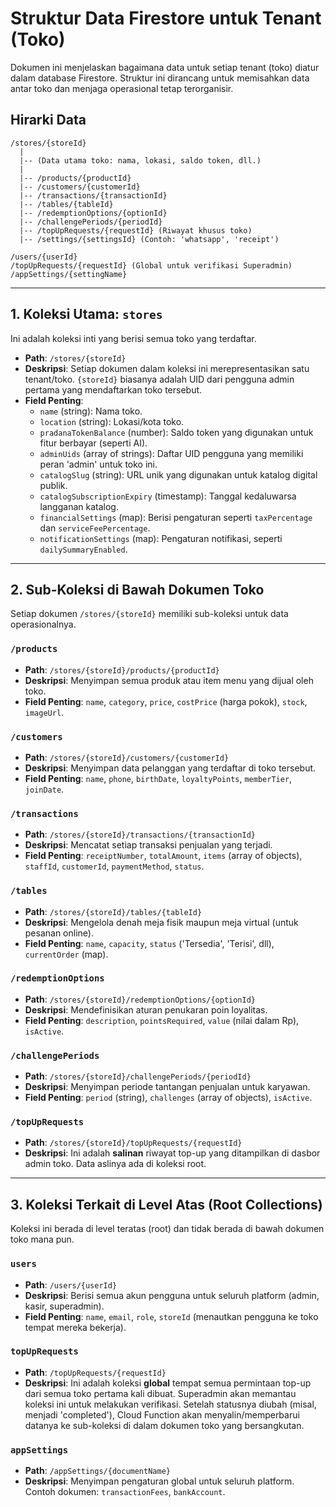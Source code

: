 # Struktur Data Firestore untuk Tenant (Toko)

Dokumen ini menjelaskan bagaimana data untuk setiap tenant (toko) diatur dalam database Firestore. Struktur ini dirancang untuk memisahkan data antar toko dan menjaga operasional tetap terorganisir.

## Hirarki Data

```
/stores/{storeId}
  |
  |-- (Data utama toko: nama, lokasi, saldo token, dll.)
  |
  |-- /products/{productId}
  |-- /customers/{customerId}
  |-- /transactions/{transactionId}
  |-- /tables/{tableId}
  |-- /redemptionOptions/{optionId}
  |-- /challengePeriods/{periodId}
  |-- /topUpRequests/{requestId} (Riwayat khusus toko)
  |-- /settings/{settingsId} (Contoh: 'whatsapp', 'receipt')

/users/{userId}
/topUpRequests/{requestId} (Global untuk verifikasi Superadmin)
/appSettings/{settingName}
```

---

## 1. Koleksi Utama: `stores`

Ini adalah koleksi inti yang berisi semua toko yang terdaftar.

-   **Path**: `/stores/{storeId}`
-   **Deskripsi**: Setiap dokumen dalam koleksi ini merepresentasikan satu tenant/toko. `{storeId}` biasanya adalah UID dari pengguna admin pertama yang mendaftarkan toko tersebut.
-   **Field Penting**:
    -   `name` (string): Nama toko.
    -   `location` (string): Lokasi/kota toko.
    -   `pradanaTokenBalance` (number): Saldo token yang digunakan untuk fitur berbayar (seperti AI).
    -   `adminUids` (array of strings): Daftar UID pengguna yang memiliki peran 'admin' untuk toko ini.
    -   `catalogSlug` (string): URL unik yang digunakan untuk katalog digital publik.
    -   `catalogSubscriptionExpiry` (timestamp): Tanggal kedaluwarsa langganan katalog.
    -   `financialSettings` (map): Berisi pengaturan seperti `taxPercentage` dan `serviceFeePercentage`.
    -   `notificationSettings` (map): Pengaturan notifikasi, seperti `dailySummaryEnabled`.

---

## 2. Sub-Koleksi di Bawah Dokumen Toko

Setiap dokumen `/stores/{storeId}` memiliki sub-koleksi untuk data operasionalnya.

### `/products`
-   **Path**: `/stores/{storeId}/products/{productId}`
-   **Deskripsi**: Menyimpan semua produk atau item menu yang dijual oleh toko.
-   **Field Penting**: `name`, `category`, `price`, `costPrice` (harga pokok), `stock`, `imageUrl`.

### `/customers`
-   **Path**: `/stores/{storeId}/customers/{customerId}`
-   **Deskripsi**: Menyimpan data pelanggan yang terdaftar di toko tersebut.
-   **Field Penting**: `name`, `phone`, `birthDate`, `loyaltyPoints`, `memberTier`, `joinDate`.

### `/transactions`
-   **Path**: `/stores/{storeId}/transactions/{transactionId}`
-   **Deskripsi**: Mencatat setiap transaksi penjualan yang terjadi.
-   **Field Penting**: `receiptNumber`, `totalAmount`, `items` (array of objects), `staffId`, `customerId`, `paymentMethod`, `status`.

### `/tables`
-   **Path**: `/stores/{storeId}/tables/{tableId}`
-   **Deskripsi**: Mengelola denah meja fisik maupun meja virtual (untuk pesanan online).
-   **Field Penting**: `name`, `capacity`, `status` ('Tersedia', 'Terisi', dll), `currentOrder` (map).

### `/redemptionOptions`
-   **Path**: `/stores/{storeId}/redemptionOptions/{optionId}`
-   **Deskripsi**: Mendefinisikan aturan penukaran poin loyalitas.
-   **Field Penting**: `description`, `pointsRequired`, `value` (nilai dalam Rp), `isActive`.

### `/challengePeriods`
-   **Path**: `/stores/{storeId}/challengePeriods/{periodId}`
-   **Deskripsi**: Menyimpan periode tantangan penjualan untuk karyawan.
-   **Field Penting**: `period` (string), `challenges` (array of objects), `isActive`.

### `/topUpRequests`
-   **Path**: `/stores/{storeId}/topUpRequests/{requestId}`
-   **Deskripsi**: Ini adalah **salinan** riwayat top-up yang ditampilkan di dasbor admin toko. Data aslinya ada di koleksi root.

---

## 3. Koleksi Terkait di Level Atas (Root Collections)

Koleksi ini berada di level teratas (root) dan tidak berada di bawah dokumen toko mana pun.

### `users`
-   **Path**: `/users/{userId}`
-   **Deskripsi**: Berisi semua akun pengguna untuk seluruh platform (admin, kasir, superadmin).
-   **Field Penting**: `name`, `email`, `role`, `storeId` (menautkan pengguna ke toko tempat mereka bekerja).

### `topUpRequests`
-   **Path**: `/topUpRequests/{requestId}`
-   **Deskripsi**: Ini adalah koleksi **global** tempat semua permintaan top-up dari semua toko pertama kali dibuat. Superadmin akan memantau koleksi ini untuk melakukan verifikasi. Setelah statusnya diubah (misal, menjadi 'completed'), Cloud Function akan menyalin/memperbarui datanya ke sub-koleksi di dalam dokumen toko yang bersangkutan.

### `appSettings`
-   **Path**: `/appSettings/{documentName}`
-   **Deskripsi**: Menyimpan pengaturan global untuk seluruh platform. Contoh dokumen: `transactionFees`, `bankAccount`.
